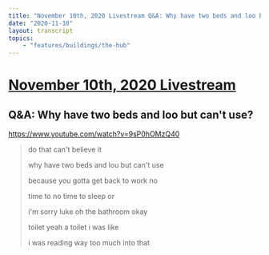 ```yaml
---
title: "November 10th, 2020 Livestream Q&A: Why have two beds and loo but can't use?"
date: "2020-11-10"
layout: transcript
topics:
    - "features/buildings/the-hub"
---
```

# [November 10th, 2020 Livestream](../2020-11-10.md)
## Q&A: Why have two beds and loo but can't use?
https://www.youtube.com/watch?v=9sP0hOMzQ40
> do that can't believe it
> 
> why have two beds and lou but can't use
> 
> because you gotta get back to work no
> 
> time to no time to sleep or
> 
> i'm sorry luke oh the bathroom okay
> 
> toilet yeah a toilet i was like
> 
> i was reading way too much into that
> 
